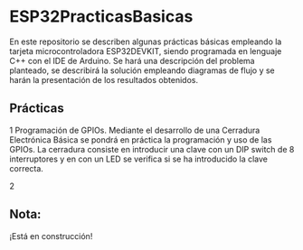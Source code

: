 # ESP32PracticasBasicas 
En este repositorio se describen algunas prácticas básicas empleando la tarjeta microcontroladora ESP32DEVKIT, siendo programada en lenguaje C++ con el IDE de Arduino. 
Se hará una descripción del problema planteado, se describirá la solución empleando diagramas de flujo y se harán la presentación de los resultados obtenidos.

## Prácticas

1 Programación de GPIOs. Mediante el desarrollo de una Cerradura Electrónica Básica se pondrá en práctica la programación y uso de las GPIOs. 
La cerradura consiste en introducir una clave con un DIP switch de 8 interruptores y en con un LED se verifica si se ha introducido la clave correcta.

2


## Nota:

¡Está en construcción!
